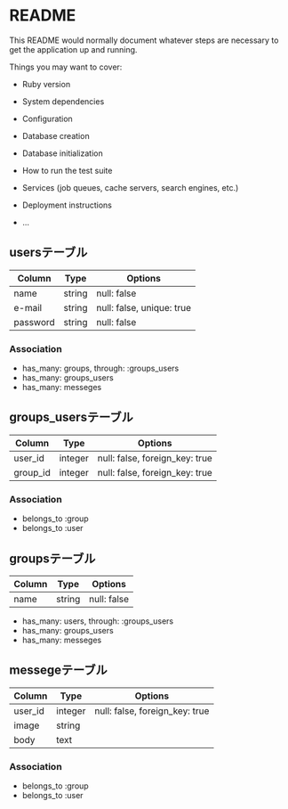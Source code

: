 # README

This README would normally document whatever steps are necessary to get the
application up and running.

Things you may want to cover:

* Ruby version

* System dependencies

* Configuration

* Database creation

* Database initialization

* How to run the test suite

* Services (job queues, cache servers, search engines, etc.)

* Deployment instructions

* ...


## usersテーブル

|Column|Type|Options|
|------|----|-------|
|name|string|null: false|
|e-mail|string|null: false, unique: true|
|password|string|null: false|

### Association
- has_many: groups, through: :groups_users
- has_many: groups_users
- has_many: messeges


## groups_usersテーブル

|Column|Type|Options|
|------|----|-------|
|user_id|integer|null: false, foreign_key: true|
|group_id|integer|null: false, foreign_key: true|

### Association
- belongs_to :group
- belongs_to :user


## groupsテーブル

|Column|Type|Options|
|------|----|-------|
|name|string|null: false|

- has_many: users, through: :groups_users
- has_many: groups_users
- has_many: messeges

## messegeテーブル

|Column|Type|Options|
|------|----|-------|
|user_id|integer|null: false, foreign_key: true|
|image|string|
|body|text|

### Association
- belongs_to :group
- belongs_to :user
